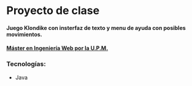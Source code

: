 # Proyecto de clase
#### Juego Klondike con insterfaz de texto y menu de ayuda con posibles movimientos.
#### [Máster en Ingeniería Web por la U.P.M.](http://miw.etsisi.upm.es)

### Tecnologías:
* Java
